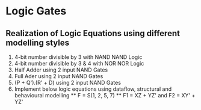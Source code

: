 # Logic Gates

## Realization of Logic Equations using different modelling styles

1. 4-bit number divisible by 3 with NAND NAND Logic
2. 4-bit number divisible by 3 & 4 with NOR NOR Logic
3. Half Adder using 2 input NAND Gates
4. Full Ader using 2 input NAND Gates
5. (P + Q').(R' + D) using 2 input NAND Gates
6. Implement below logic equations using dataflow, structural and behavioural modelling
** F = S(1, 2, 5, 7)
** F1 = XZ + YZ' and F2 = XY' + YZ'
